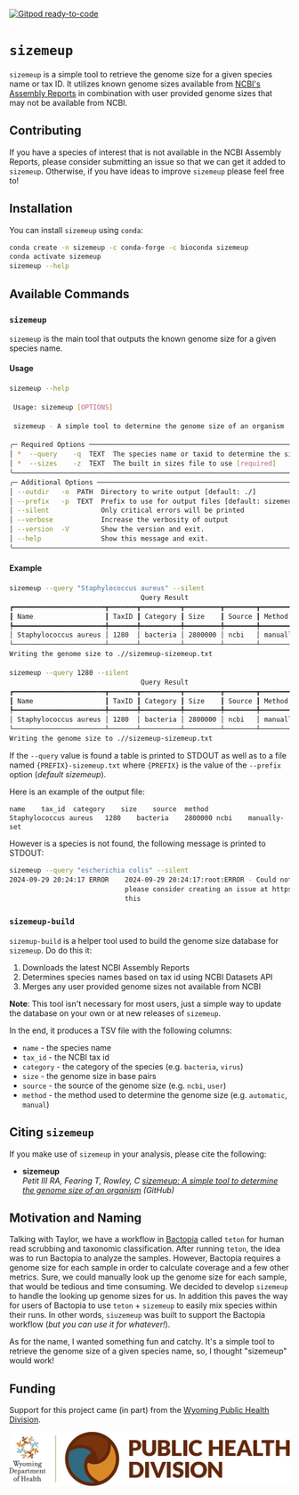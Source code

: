 [![Gitpod ready-to-code](https://img.shields.io/badge/Gitpod-ready--to--code-908a85?logo=gitpod)](https://gitpod.io/#https://github.com/rpetit3/sizemeup)

# `sizemeup`

`sizemeup` is a simple tool to retrieve the genome size for a given species name or tax ID. It utilizes
known genome sizes available from [NCBI's Assembly Reports](https://ftp.ncbi.nlm.nih.gov/genomes/ASSEMBLY_REPORTS/README_species_genome_size.txt)
in combination with user provided genome sizes that may not be available from NCBI.

## Contributing

If you have a species of interest that is not available in the NCBI Assembly Reports, please
consider submitting an issue so that we can get it added to `sizemeup`. Otherwise, if you have
ideas to improve `sizemeup` please feel free to!

## Installation

You can install `sizemeup` using `conda`:

```bash
conda create -n sizemeup -c conda-forge -c bioconda sizemeup
conda activate sizemeup
sizemeup --help
```

## Available Commands

### `sizemeup`

`sizemeup` is the main tool that outputs the known genome size for a given species name.

#### Usage

```bash
sizemeup --help

 Usage: sizemeup [OPTIONS]

 sizemeup - A simple tool to determine the genome size of an organism

╭─ Required Options ────────────────────────────────────────────────────────────────────╮
│ *  --query    -q  TEXT  The species name or taxid to determine the size of [required] │
│ *  --sizes    -z  TEXT  The built in sizes file to use [required]                     │
╰───────────────────────────────────────────────────────────────────────────────────────╯
╭─ Additional Options ──────────────────────────────────────────────────────────────────╮
│ --outdir   -o  PATH  Directory to write output [default: ./]                          │
│ --prefix   -p  TEXT  Prefix to use for output files [default: sizemeup]               │
│ --silent             Only critical errors will be printed                             │
│ --verbose            Increase the verbosity of output                                 │
│ --version  -V        Show the version and exit.                                       │
│ --help               Show this message and exit.                                      │
╰───────────────────────────────────────────────────────────────────────────────────────╯
```

#### Example

```bash
sizemeup --query "Staphylococcus aureus" --silent
                                 Query Result                                 
┏━━━━━━━━━━━━━━━━━━━━━━━┳━━━━━━━┳━━━━━━━━━━┳━━━━━━━━━┳━━━━━━━━┳━━━━━━━━━━━━━━┓
┃ Name                  ┃ TaxID ┃ Category ┃ Size    ┃ Source ┃ Method       ┃
┡━━━━━━━━━━━━━━━━━━━━━━━╇━━━━━━━╇━━━━━━━━━━╇━━━━━━━━━╇━━━━━━━━╇━━━━━━━━━━━━━━┩
│ Staphylococcus aureus │ 1280  │ bacteria │ 2800000 │ ncbi   │ manually-set │
└───────────────────────┴───────┴──────────┴─────────┴────────┴──────────────┘
Writing the genome size to .//sizemeup-sizemeup.txt

sizemeup --query 1280 --silent
                                 Query Result                                 
┏━━━━━━━━━━━━━━━━━━━━━━━┳━━━━━━━┳━━━━━━━━━━┳━━━━━━━━━┳━━━━━━━━┳━━━━━━━━━━━━━━┓
┃ Name                  ┃ TaxID ┃ Category ┃ Size    ┃ Source ┃ Method       ┃
┡━━━━━━━━━━━━━━━━━━━━━━━╇━━━━━━━╇━━━━━━━━━━╇━━━━━━━━━╇━━━━━━━━╇━━━━━━━━━━━━━━┩
│ Staphylococcus aureus │ 1280  │ bacteria │ 2800000 │ ncbi   │ manually-set │
└───────────────────────┴───────┴──────────┴─────────┴────────┴──────────────┘
Writing the genome size to .//sizemeup-sizemeup.txt
```

If the `--query` value is found a table is printed to STDOUT as well as to a file named
`{PREFIX}-sizemeup.txt` where `{PREFIX}` is the value of the `--prefix` option (_default sizemeup_).

Here is an example of the output file:

```tsv
name	tax_id	category	size	source	method
Staphylococcus aureus	1280	bacteria	2800000	ncbi	manually-set
```

However is a species is not found, the following message is printed to STDOUT:

```bash
sizemeup --query "escherichia colis" --silent
2024-09-29 20:24:17 ERROR    2024-09-29 20:24:17:root:ERROR - Could not find 'escherichia colis' in the sizes file,      sizemeup.py:138
                             please consider creating an issue at https://github.com/rpetit3/sizemeup/issues to report
                             this
```

### `sizemeup-build`

`sizemup-build` is a helper tool used to build the genome size database for `sizemeup`. Do do
this it:

1. Downloads the latest NCBI Assembly Reports
2. Determines species names based on tax id using NCBI Datasets API
3. Merges any user provided genome sizes not available from NCBI

**Note**: This tool isn't necessary for most users, just a simple way to update the database
on your own or at new releases of `sizemeup`.

In the end, it produces a TSV file with the following columns:

- `name` - the species name
- `tax_id` - the NCBI tax id
- `category` - the category of the species (e.g. `bacteria`, `virus`)
- `size` - the genome size in base pairs
- `source` - the source of the genome size (e.g. `ncbi`, `user`)
- `method` - the method used to determine the genome size (e.g. `automatic`, `manual`)

## Citing `sizemeup`
If you make use of `sizemeup` in your analysis, please cite the following:

- __sizemeup__  
_Petit III RA, Fearing T, Rowley, C [sizemeup: A simple tool to determine the genome size of an organism](https://github.com/rpetit3/sizemeup) (GitHub)_  

## Motivation and Naming

Talking with Taylor, we have a workflow in [Bactopia](https://bactopia.github.io/latest/) called
`teton` for human read scrubbing and taxonomic classification. After running `teton`, the idea
was to run Bactopia to analyze the samples. However, Bactopia requires a genome size for each
sample in order to calculate coverage and a few other metrics. Sure, we could manually look up
the genome size for each sample, that would be tedious and time consuming. We decided to develop
`sizemeup` to handle the looking up genome sizes for us. In addition this paves the way for
users of Bactopia to use `teton` + `sizemeup` to easily mix species within their runs. In other
words, `siuzemeup` was built to support the Bactopia workflow (_but you can use it for whatever!_).

As for the name, I wanted something fun and catchy. It's a simple tool to retrieve the genome
size of a given species name, so, I thought "sizemeup" would work!

## Funding

Support for this project came (in part) from the [Wyoming Public Health Division](https://health.wyo.gov/publichealth/).

![Wyoming Public Health Division](data/assets/wyphd-banner.jpg)
